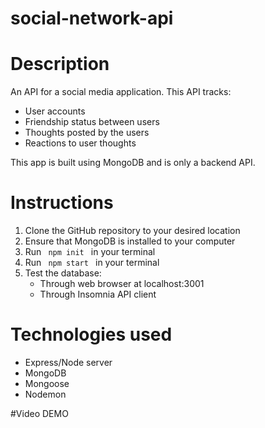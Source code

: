 # social-network-api

# Description

An API for a social media application. This API tracks:
- User accounts
- Friendship status between users
- Thoughts posted by the users
- Reactions to user thoughts

This app is built using MongoDB and is only a backend API.

# Instructions

1. Clone the GitHub repository to your desired location
2. Ensure that MongoDB is installed to your computer
3. Run <code> npm init </code> in your terminal
4. Run <code> npm start </code> in your terminal
5. Test the database:
    - Through web browser at localhost:3001
    - Through Insomnia API client

# Technologies used
- Express/Node server
- MongoDB
- Mongoose
- Nodemon

#Video DEMO

